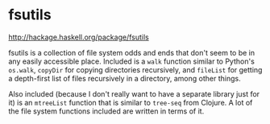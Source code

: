 # fsutils

http://hackage.haskell.org/package/fsutils

fsutils is a collection of file system odds and ends that don't seem to be in
any easily accessible place. Included is a `walk` function similar to Python's
`os.walk`, `copyDir` for copying directories recursively, and `fileList` for
getting a depth-first list of files recursively in a directory, among other
things.

Also included (because I don't really want to have a separate library just for
it) is an `mtreeList` function that is similar to `tree-seq` from Clojure. A lot
of the file system functions included are written in terms of it.
